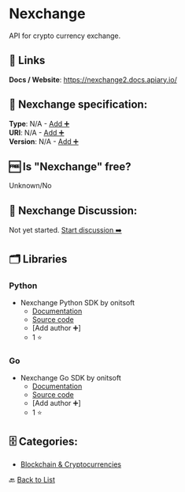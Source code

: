 # Nexchange
API for crypto currency exchange.

##  🔗 Links
**Docs / Website**: https://nexchange2.docs.apiary.io/

## 🧬 Nexchange specification:
**Type**: N/A - [Add ➕](https://github.com/apis-list/apis-list/edit/main/apis-list.yaml)  
**URI**: N/A - [Add ➕](https://github.com/apis-list/apis-list/edit/main/apis-list.yaml)  
**Version**: N/A - [Add ➕](https://github.com/apis-list/apis-list/edit/main/apis-list.yaml)

## 🆓 Is "Nexchange" free?
 Unknown/No 

## 💬 Nexchange Discussion:
Not yet started. [Start discussion ➡️](https://github.com/apis-list/apis-list/discussions/new)

## 🗂️ Libraries
### Python
- Nexchange Python SDK by onitsoft
    - [Documentation](https://github.com/onitsoft/nexchange-sdk-python/blob/master/README.md)
    - [Source code](https://github.com/onitsoft/nexchange-sdk-python)
    - [Add author ➕]
    - 1 ⭐

### Go
- Nexchange Go SDK by onitsoft
    - [Documentation](https://github.com/onitsoft/nexchange-sdk-go/blob/master/README.md)
    - [Source code](https://github.com/onitsoft/nexchange-sdk-go)
    - [Add author ➕]
    - 1 ⭐


## 🗄️ Categories:
- [Blockchain & Cryptocurrencies](https://github.com/apis-list/apis-list#blockchain--cryptocurrencies-)

🔙  [Back to List](https://github.com/apis-list/apis-list)
